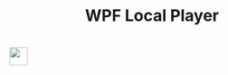 <h1 align="center">WPF Local Player<h1/>
<img src="https://sun9-2.userapi.com/impg/oUGUetCGJLAtDL_ihxKVRm6oTVvKwKzKmMdynw/WFDFyL18hh0.jpg?size=1280x892&quality=96&sign=a03ff7cb8de78277d5b2cb72899fe014&type=album" height="32"/></h1>
